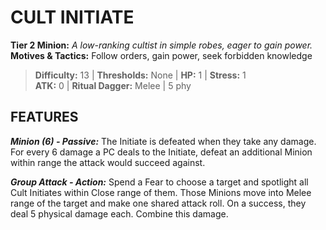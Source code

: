 # CULT INITIATE

**Tier 2 Minion:** *A low-ranking cultist in simple robes, eager to gain power.*  
**Motives & Tactics:** Follow orders, gain power, seek forbidden knowledge

> **Difficulty:** 13 | **Thresholds:** None | **HP:** 1 | **Stress:** 1  
> **ATK:** 0 | **Ritual Dagger:** Melee | 5 phy  

## FEATURES

***Minion (6) - Passive:*** The Initiate is defeated when they take any damage. For every 6 damage a PC deals to the Initiate, defeat an additional Minion within range the attack would succeed against.

***Group Attack - Action:*** Spend a Fear to choose a target and spotlight all Cult Initiates within Close range of them. Those Minions move into Melee range of the target and make one shared attack roll. On a success, they deal 5 physical damage each. Combine this damage.
